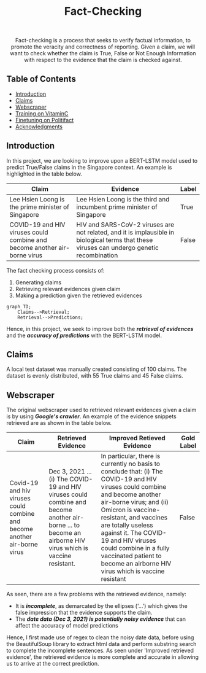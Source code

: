 <h1 align="center"> Fact-Checking </h1> <br>
<p align="center">
  Fact-checking is a process that seeks to verify factual information, to promote the veracity and correctness of reporting. Given a claim, we will want to check whether the claim is True, False or Not Enough Information with respect to the evidence that the claim is checked against.
</p>

## Table of Contents
- [Introduction](#introduction)
- [Claims](#Claims)
- [Webscraper](#Webscraper)
- [Training on VitaminC](#Training)
- [Finetuning on Politifact](#Finetuning)
- [Acknowledgments](#acknowledgments)

## Introduction
In this project, we are looking to improve upon a BERT-LSTM model used to predict True/False claims in the Singapore context. An example is highlighted in the table below. 

Claim  | Evidence | Label
------------- | ------------- | ---------------
Lee Hsien Loong is the prime minister of Singapore  | Lee Hsien Loong is the third and incumbent prime minister of Singapore |  True
COVID-19 and HIV viruses could combine and become another air-borne virus  | HIV and SARS-CoV-2 viruses are not related, and it is implausible in biological terms that these viruses can undergo genetic recombination |  False

The fact checking process consists of:
1) Generating claims
2) Retrieving relevant evidences given claim
3) Making a prediction given the retrieved evidences

```mermaid
graph TD;
    Claims-->Retrieval;
    Retrieval-->Predictions;
```
Hence, in this project, we seek to improve both the ***retrieval of evidences*** and the ***accuracy of predictions*** with the BERT-LSTM model.

## Claims
A local test dataset was manually created consisting of 100 claims. The dataset is evenly distributed, with 55 True claims and 45 False claims.

## Webscraper 
The original webscraper used to retrieved relevant evidences given a claim is by using ***Google's crawler***. An example of the evidence snippets retrieved are as shown in the table below. 

Claim  | Retrieved Evidence | Improved Retieved Evidence | Gold Label
------------- | ------------- | --------------- | --------------
Covid-19 and hiv viruses could combine and become another air-borne virus | Dec 3, 2021 ... (i) The COVID-19 and HIV viruses could combine and become another air-borne ... to become an airborne HIV virus which is vaccine resistant. | In particular, there is currently no basis to conclude that: (i) The COVID-19 and HIV viruses could combine and become another air-borne virus; and (ii) Omicron is vaccine-resistant, and vaccines are totally useless against it. The COVID-19 and HIV viruses could combine in a fully vaccinated patient to become an airborne HIV virus which is vaccine resistant |  False

As seen, there are a few problems with the retrieved evidence, namely:
- It is ***incomplete***, as demarcated by the ellipses ('...') which gives the false impression that the evidence supports the claim. 
- The ***date data (Dec 3, 2021) is potentially noisy evidence*** that can affect the accuracy of model predictions

Hence, I first made use of regex to clean the noisy date data, before using the BeautifulSoup library to extract html data and perform substring search to complete the incomplete sentences. As seen under 'Improved retrieved evidence', the retrieved evidence is more complete and accurate in allowing us to arrive at the correct prediction. 


